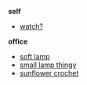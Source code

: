 **self**
- [watch?](https://amzn.in/d/6Uw4t8r)

**office**
- [soft lamp](https://www.amazon.in/Crtivetoys-Silicone-Nursery-Rechargeable-Bedrooms/dp/B0C3VD2GDV/ref=pd_day0fbt_d_sccl_2/261-3995465-0127425?psc=1)
- [small lamp thingy](https://www.amazon.in/Dangfly-Decorative-Ornaments-Livingroom-Birthday/dp/B0DJLVC6HV/?tag=googleshopmob-21&linkCode=df0&hvadid=718915899966&hvpos=&hvnetw=g&hvrand=5680188570903393463&hvpone=&hvptwo=&hvqmt=&hvdev=m&hvdvcmdl=&hvlocint=&hvlocphy=9062055&hvtargid=pla-2376994832280&psc=1&mcid=021aca3fba6a3ddbbd57c6be460241bf&gad_source=1)
- [sunflower crochet](https://www.amazon.in/NUDFSY-Crochet-Sunflower-Artificial-Centerpieces/dp/B0DHL2N8V8/ref=sr_1_10?sr=8-10)